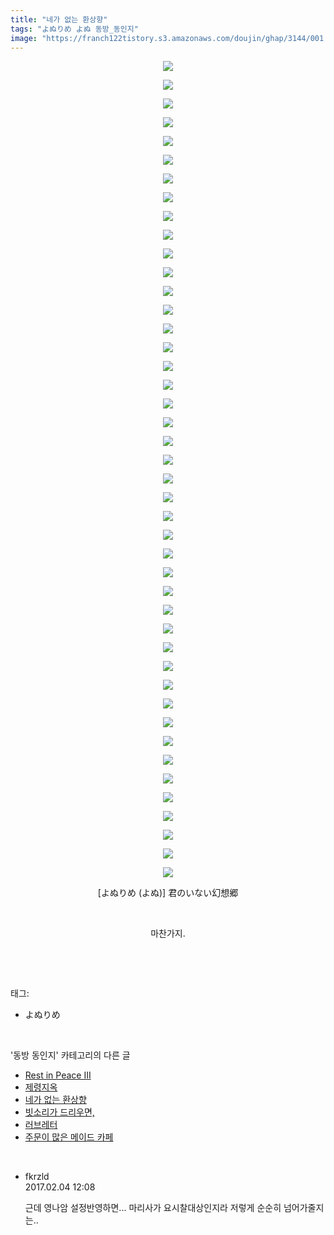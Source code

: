 ```yaml
---
title: "네가 없는 환상향"
tags: "よぬりめ よぬ 동방_동인지"
image: "https://franch122tistory.s3.amazonaws.com/doujin/ghap/3144/001.jpg"
---
```

<div class="article">
<p style="text-align: center; clear: none; float: none;"><img src="{{ site.imgserver8 }}/ghap/3144/001.jpg"/></p>
<p style="text-align: center; clear: none; float: none;"><img src="{{ site.imgserver8 }}/ghap/3144/002.jpg"/></p>
<p style="text-align: center; clear: none; float: none;"><img src="{{ site.imgserver8 }}/ghap/3144/003.jpg"/></p>
<p style="text-align: center; clear: none; float: none;"><img src="{{ site.imgserver8 }}/ghap/3144/004.jpg"/></p>
<p style="text-align: center; clear: none; float: none;"><img src="{{ site.imgserver8 }}/ghap/3144/005.jpg"/></p>
<p style="text-align: center; clear: none; float: none;"><img src="{{ site.imgserver8 }}/ghap/3144/006.jpg"/></p>
<p style="text-align: center; clear: none; float: none;"><img src="{{ site.imgserver8 }}/ghap/3144/007.jpg"/></p>
<p style="text-align: center; clear: none; float: none;"><img src="{{ site.imgserver8 }}/ghap/3144/008.jpg"/></p>
<p style="text-align: center; clear: none; float: none;"><img src="{{ site.imgserver8 }}/ghap/3144/009.jpg"/></p>
<p style="text-align: center; clear: none; float: none;"><img src="{{ site.imgserver8 }}/ghap/3144/010.jpg"/></p>
<p style="text-align: center; clear: none; float: none;"><img src="{{ site.imgserver8 }}/ghap/3144/011.jpg"/></p>
<p style="text-align: center; clear: none; float: none;"><img src="{{ site.imgserver8 }}/ghap/3144/012.jpg"/></p>
<p style="text-align: center; clear: none; float: none;"><img src="{{ site.imgserver8 }}/ghap/3144/013.jpg"/></p>
<p style="text-align: center; clear: none; float: none;"><img src="{{ site.imgserver8 }}/ghap/3144/014.jpg"/></p>
<p style="text-align: center; clear: none; float: none;"><img src="{{ site.imgserver8 }}/ghap/3144/015.jpg"/></p>
<p style="text-align: center; clear: none; float: none;"><img src="{{ site.imgserver8 }}/ghap/3144/016.jpg"/></p>
<p style="text-align: center; clear: none; float: none;"><img src="{{ site.imgserver8 }}/ghap/3144/017.jpg"/></p>
<p style="text-align: center; clear: none; float: none;"><img src="{{ site.imgserver8 }}/ghap/3144/018.jpg"/></p>
<p style="text-align: center; clear: none; float: none;"><img src="{{ site.imgserver8 }}/ghap/3144/019.jpg"/></p>
<p style="text-align: center; clear: none; float: none;"><img src="{{ site.imgserver8 }}/ghap/3144/020.jpg"/></p>
<p style="text-align: center; clear: none; float: none;"><img src="{{ site.imgserver8 }}/ghap/3144/021.jpg"/></p>
<p style="text-align: center; clear: none; float: none;"><img src="{{ site.imgserver8 }}/ghap/3144/022.png"/></p>
<p style="text-align: center; clear: none; float: none;"><img src="{{ site.imgserver8 }}/ghap/3144/023.jpg"/></p>
<p style="text-align: center; clear: none; float: none;"><img src="{{ site.imgserver8 }}/ghap/3144/024.jpg"/></p>
<p style="text-align: center; clear: none; float: none;"><img src="{{ site.imgserver8 }}/ghap/3144/025.jpg"/></p>
<p style="text-align: center; clear: none; float: none;"><img src="{{ site.imgserver8 }}/ghap/3144/026.jpg"/></p>
<p style="text-align: center; clear: none; float: none;"><img src="{{ site.imgserver8 }}/ghap/3144/027.jpg"/></p>
<p style="text-align: center; clear: none; float: none;"><img src="{{ site.imgserver8 }}/ghap/3144/028.jpg"/></p>
<p style="text-align: center; clear: none; float: none;"><img src="{{ site.imgserver8 }}/ghap/3144/029.jpg"/></p>
<p style="text-align: center; clear: none; float: none;"><img src="{{ site.imgserver8 }}/ghap/3144/030.jpg"/></p>
<p style="text-align: center; clear: none; float: none;"><img src="{{ site.imgserver8 }}/ghap/3144/031.jpg"/></p>
<p style="text-align: center; clear: none; float: none;"><img src="{{ site.imgserver8 }}/ghap/3144/032.jpg"/></p>
<p style="text-align: center; clear: none; float: none;"><img src="{{ site.imgserver8 }}/ghap/3144/033.jpg"/></p>
<p style="text-align: center; clear: none; float: none;"><img src="{{ site.imgserver8 }}/ghap/3144/034.jpg"/></p>
<p style="text-align: center; clear: none; float: none;"><img src="{{ site.imgserver8 }}/ghap/3144/035.jpg"/></p>
<p style="text-align: center; clear: none; float: none;"><img src="{{ site.imgserver8 }}/ghap/3144/036.jpg"/></p>
<p style="text-align: center; clear: none; float: none;"><img src="{{ site.imgserver8 }}/ghap/3144/037.jpg"/></p>
<p style="text-align: center; clear: none; float: none;"><img src="{{ site.imgserver8 }}/ghap/3144/038.jpg"/></p>
<p style="text-align: center; clear: none; float: none;"><img src="{{ site.imgserver8 }}/ghap/3144/039.jpg"/></p>
<p style="text-align: center; clear: none; float: none;"><img src="{{ site.imgserver8 }}/ghap/3144/040.jpg"/></p>
<p style="text-align: center; clear: none; float: none;"><img src="{{ site.imgserver8 }}/ghap/3144/041.jpg"/></p>
<p style="text-align: center; clear: none; float: none;"><img src="{{ site.imgserver8 }}/ghap/3144/042.jpg"/></p>
<p style="text-align: center; clear: none; float: none;"><img src="{{ site.imgserver8 }}/ghap/3144/043.jpg"/></p>
<p style="text-align: center; clear: none; float: none;"><img src="{{ site.imgserver8 }}/ghap/3144/044.jpg"/></p>
<p style="text-align: center; clear: none; float: none;">[よぬりめ (よぬ)] 君のいない幻想郷</p>
<p style="text-align: center; clear: none; float: none;"><br/></p>
<p style="text-align: center; clear: none; float: none;">마찬가지.</p>
<p><br/></p>
</div><br/>
<div class="tagTrail">
<p>태그: </p>
<ul>
<li>よぬりめ</li>
</ul>
</div><br/>
<div class="another">
<p>'동방 동인지' 카테고리의 다른 글</p>
<ul>
<li><a href="/ghap_3156">Rest in Peace III</a></li>
<li><a href="/ghap_3154">제령지옥</a></li>
<li><a href="/ghap_3144">네가 없는 환상향</a></li>
<li><a href="/ghap_3143">빗소리가 드리우면,</a></li>
<li><a href="/ghap_3142">러브레터</a></li>
<li><a href="/ghap_3140">주문이 많은 메이드 카페</a></li>
</ul>
</div><br/>
<div class="cb_module cb_fluid">
<div class="cb_wrt cb_profile">
<div class="comment">
<ul>
<li class="cb_thumb_off" id="comment14906709">
<div class="cb_comment_area">
<div class="cb_info_area">
<div class="cb_section">
<span class="cb_nick_name">fkrzld</span>
</div>
<div class="cb_section">
<span class="cb_date">2017.02.04 12:08 </span>
</div>
</div>
<div class="cb_dsc_comment">
<p class="cb_dsc">
											근데  영나암 설정반영하면... 마리사가 요시찰대상인지라 저렇게 순순히 넘어가줄지는..
										</p>
</div>
</div></li>
</ul>
</div>
</div><!-- commentList close -->
</div><br/>
